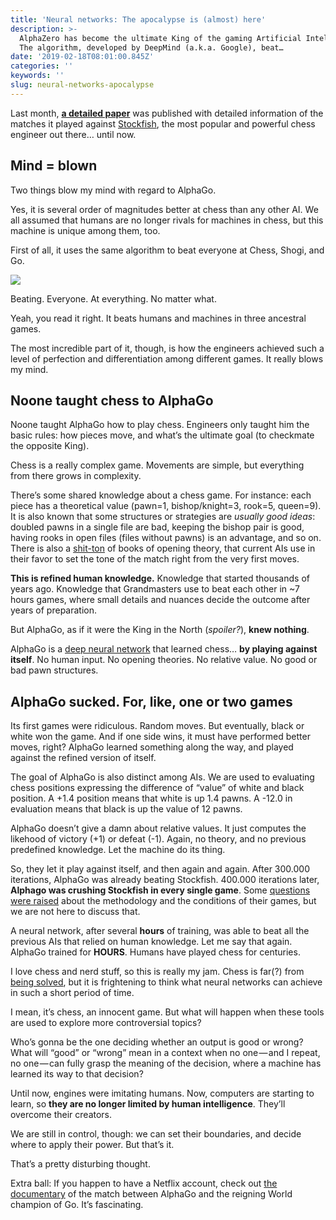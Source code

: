 ```yaml
---
title: 'Neural networks: The apocalypse is (almost) here'
description: >-
  AlphaZero has become the ultimate King of the gaming Artificial Intelligences.
  The algorithm, developed by DeepMind (a.k.a. Google), beat…
date: '2019-02-18T08:01:00.845Z'
categories: ''
keywords: ''
slug: neural-networks-apocalypse
---
```


Last month, [**a detailed paper**](https://deepmind.com/documents/260/alphazero_preprint.pdf) was published with detailed information of the matches it played against [Stockfish](https://en.wikipedia.org/wiki/Stockfish_%28chess%29), the most popular and powerful chess engineer out there… until now.

## Mind = blown

Two things blow my mind with regard to AlphaGo.

Yes, it is several order of magnitudes better at chess than any other AI. We all assumed that humans are no longer rivals for machines in chess, but this machine is unique among them, too.

First of all, it uses the same algorithm to beat everyone at Chess, Shogi, and Go.

![](https://cdn-images-1.medium.com/max/1200/1*SrHu9Qw5wALchiYM5BS3XQ.png)

Beating. Everyone. At everything. No matter what.

Yeah, you read it right. It beats humans and machines in three ancestral games.

The most incredible part of it, though, is how the engineers achieved such a level of perfection and differentiation among different games. It really blows my mind.

## Noone taught chess to AlphaGo

Noone taught AlphaGo how to play chess. Engineers only taught him the basic rules: how pieces move, and what’s the ultimate goal (to checkmate the opposite King).

Chess is a really complex game. Movements are simple, but everything from there grows in complexity.

There’s some shared knowledge about a chess game. For instance: each piece has a theoretical value (pawn=1, bishop/knight=3, rook=5, queen=9). It is also known that some structures or strategies are _usually good ideas_: doubled pawns in a single file are bad, keeping the bishop pair is good, having rooks in open files (files without pawns) is an advantage, and so on. There is also a [shit-ton](https://www.urbandictionary.com/define.php?term=Shit-ton) of books of opening theory, that current AIs use in their favor to set the tone of the match right from the very first moves.

**This is refined human knowledge.** Knowledge that started thousands of years ago. Knowledge that Grandmasters use to beat each other in ~7 hours games, where small details and nuances decide the outcome after years of preparation.

But AlphaGo, as if it were the King in the North (_spoiler?_), **knew nothing**.

AlphaGo is a [deep neural network](https://skymind.ai/wiki/neural-network) that learned chess… **by playing against itself**. No human input. No opening theories. No relative value. No good or bad pawn structures.

## AlphaGo sucked. For, like, one or two games

Its first games were ridiculous. Random moves. But eventually, black or white won the game. And if one side wins, it must have performed better moves, right? AlphaGo learned something along the way, and played against the refined version of itself.

The goal of AlphaGo is also distinct among AIs. We are used to evaluating chess positions expressing the difference of “value” of white and black position. A +1.4 position means that white is up 1.4 pawns. A -12.0 in evaluation means that black is up the value of 12 pawns.

AlphaGo doesn’t give a damn about relative values. It just computes the likehood of victory (+1) or defeat (-1). Again, no theory, and no previous predefined knowledge. Let the machine do its thing.

So, they let it play against itself, and then again and again. After 300.000 iterations, AlphaGo was already beating Stockfish. 400.000 iterations later, **Alphago was crushing Stockfish in every single game**. Some [questions were raised](https://chess24.com/en/read/news/alphazero-really-is-that-good) about the methodology and the conditions of their games, but we are not here to discuss that.

A neural network, after several **hours** of training, was able to beat all the previous AIs that relied on human knowledge. Let me say that again. AlphaGo trained for **HOURS**. Humans have played chess for centuries.

I love chess and nerd stuff, so this is really my jam. Chess is far(?) from [being solved](https://en.wikipedia.org/wiki/Solving_chess), but it is frightening to think what neural networks can achieve in such a short period of time.

I mean, it’s chess, an innocent game. But what will happen when these tools are used to explore more controversial topics?

Who’s gonna be the one deciding whether an output is good or wrong? What will “good” or “wrong” mean in a context when no one — and I repeat, no one — can fully grasp the meaning of the decision, where a machine has learned its way to that decision?

Until now, engines were imitating humans. Now, computers are starting to learn, so **they are no longer limited by human intelligence**. They’ll overcome their creators.

We are still in control, though: we can set their boundaries, and decide where to apply their power. But that’s it.

That’s a pretty disturbing thought.

Extra ball: If you happen to have a Netflix account, check out [the documentary](https://www.netflix.com/es-en/title/80190844) of the match between AlphaGo and the reigning World champion of Go. It’s fascinating.
